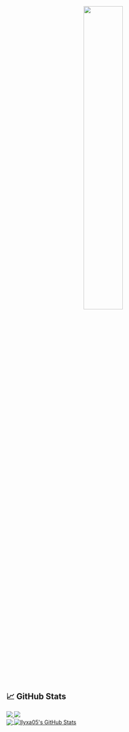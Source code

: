 <p align=center>
  <a href="https://discord.com/users/1077995836086165544"><img src="https://lanyard-profile-readme.vercel.app/api/1077995836086165544" width=45%></a>
</p>

## &#x1f4c8; GitHub Stats

<a href="https://github.com/xiaotox-devfr?tab=followers">
  <img src="https://img.shields.io/github/followers/llyxa05">
</a>

<a href="https://github.com/loTus04">
   <img src="https://komarev.com/ghpvc/?username=llyxa05">
</a>
</br>

<a href="https://github.com/llyxa05">
  <img align="center" src="https://github-readme-stats.vercel.app/api/top-langs/?username=llyxa05&title_color=ff3855&text_color=30d5c8&icon_color=ffff00&bg_color=291b29" />
</a>

<a href="https://github.com/loTus04">
  <img align="center" src="https://github-readme-stats.vercel.app/api?username=llyxa05&show_icons=true&line_height=27&count_private=true&title_color=ff3855&text_color=30d5c8&icon_color=ffff00&bg_color=291b29" alt="llyxa05's GitHub Stats" />
</a>
</br>
</br>

